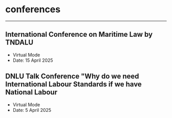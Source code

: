 # conferences 

---

## International Conference on Maritime Law by TNDALU 
- Virtual Mode 
- Date: 15 April 2025

 ## DNLU Talk Conference **"Why do we need International Labour Standards if we have National Labour**
- Virtual Mode 
- Date: 5 April 2025
